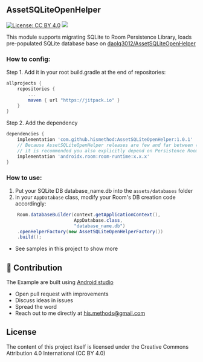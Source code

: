## AssetSQLiteOpenHelper
[![License: CC BY 4.0](https://img.shields.io/badge/License-CC%20BY%204.0-lightgrey.svg)](https://creativecommons.org/licenses/by/4.0/)
[![](https://jitpack.io/v/hismethod/AssetSQLiteOpenHelper.svg)](https://jitpack.io/#hismethod/AssetSQLiteOpenHelper)

This module supports migrating SQLite to Room Persistence Library, loads pre-populated SQLite database base on [daolq3012/AssetSQLiteOpenHelper](https://github.com/hismethod/AssetSQLiteOpenHelper)

### How to config:

Step 1. Add it in your root build.gradle at the end of repositories:

```gradle
allprojects {
	repositories {
		...
		maven { url "https://jitpack.io" }
	}
}
```

Step 2. Add the dependency
```gradle
dependencies {
    implementation 'com.github.hismethod:AssetSQLiteOpenHelper:1.0.1'
    // Because AssetSQLiteOpenHelper releases are few and far between (persistence room version using in module is 1.0.0),
    // it is recommended you also explicitly depend on Persistence Room's latest version for bug fixes and new features.
    implementation 'androidx.room:room-runtime:x.x.x'
}
```

### How to use:
1. Put your SQLite DB database_name.db into the ``assets/databases`` folder
2. in your ``AppDatabase`` class, modify your Room's DB creation code accordingly:
```java
    Room.databaseBuilder(context.getApplicationContext(),
                         AppDatabase.class,
                         "database_name.db")
    .openHelperFactory(new AssetSQLiteOpenHelperFactory())
    .build();
```
- See samples in this project to show more

## 👬 Contribution

The Example are built using [Android studio](https://developer.android.com/studio/index.html)

- Open pull request with improvements
- Discuss ideas in issues
- Spread the word
- Reach out to me directly at his.methods@gmail.com

## License

The content of this project itself is licensed under the Creative Commons Attribution 4.0 International (CC BY 4.0)
